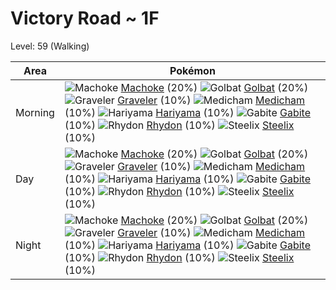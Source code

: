 # Victory Road ~ 1F
Level: 59 (Walking)

Area       | Pokémon
---        | ---
Morning    | ![][067]  [Machoke] (20%) ![][042]  [Golbat] (20%) ![][075]  [Graveler] (10%)  ![][308]  [Medicham] (10%) ![][297]  [Hariyama] (10%) ![][444]  [Gabite] (10%)  ![][112]  [Rhydon] (10%) ![][208]  [Steelix] (10%)
Day        | ![][067]  [Machoke] (20%) ![][042]  [Golbat] (20%) ![][075]  [Graveler] (10%)  ![][308]  [Medicham] (10%) ![][297]  [Hariyama] (10%) ![][444]  [Gabite] (10%)  ![][112]  [Rhydon] (10%) ![][208]  [Steelix] (10%)
Night      | ![][067]  [Machoke] (20%) ![][042]  [Golbat] (20%) ![][075]  [Graveler] (10%)  ![][308]  [Medicham] (10%) ![][297]  [Hariyama] (10%) ![][444]  [Gabite] (10%)  ![][112]  [Rhydon] (10%) ![][208]  [Steelix] (10%)


[042]: https://raw.githubusercontent.com/PokeAPI/sprites/master/sprites/pokemon/42.png "Golbat"
[067]: https://raw.githubusercontent.com/PokeAPI/sprites/master/sprites/pokemon/67.png "Machoke"
[075]: https://raw.githubusercontent.com/PokeAPI/sprites/master/sprites/pokemon/75.png "Graveler"
[112]: https://raw.githubusercontent.com/PokeAPI/sprites/master/sprites/pokemon/112.png "Rhydon"
[208]: https://raw.githubusercontent.com/PokeAPI/sprites/master/sprites/pokemon/208.png "Steelix"
[297]: https://raw.githubusercontent.com/PokeAPI/sprites/master/sprites/pokemon/297.png "Hariyama"
[308]: https://raw.githubusercontent.com/PokeAPI/sprites/master/sprites/pokemon/308.png "Medicham"
[444]: https://raw.githubusercontent.com/PokeAPI/sprites/master/sprites/pokemon/444.png "Gabite"
[Golbat]: pokemon_changes/042/
[Machoke]: pokemon_changes/067/
[Graveler]: pokemon_changes/075/
[Rhydon]: pokemon_changes/112/
[Steelix]: pokemon_changes/208/
[Hariyama]: pokemon_changes/297/
[Medicham]: pokemon_changes/308/
[Gabite]: pokemon_changes/444/
